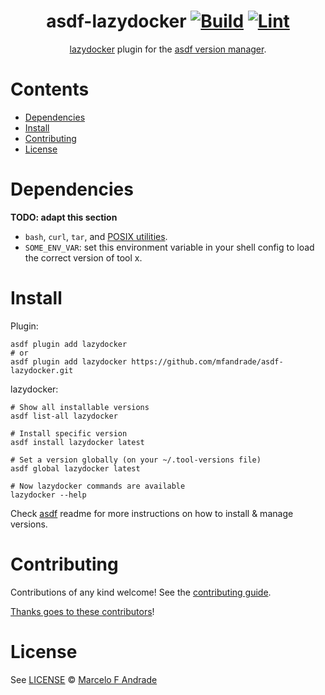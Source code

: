 <div align="center">

# asdf-lazydocker [![Build](https://github.com/mfandrade/asdf-lazydocker/actions/workflows/build.yml/badge.svg)](https://github.com/mfandrade/asdf-lazydocker/actions/workflows/build.yml) [![Lint](https://github.com/mfandrade/asdf-lazydocker/actions/workflows/lint.yml/badge.svg)](https://github.com/mfandrade/asdf-lazydocker/actions/workflows/lint.yml)

[lazydocker](https://github.com/mfandrade/lazydocker) plugin for the [asdf version manager](https://asdf-vm.com).

</div>

# Contents

- [Dependencies](#dependencies)
- [Install](#install)
- [Contributing](#contributing)
- [License](#license)

# Dependencies

**TODO: adapt this section**

- `bash`, `curl`, `tar`, and [POSIX utilities](https://pubs.opengroup.org/onlinepubs/9699919799/idx/utilities.html).
- `SOME_ENV_VAR`: set this environment variable in your shell config to load the correct version of tool x.

# Install

Plugin:

```shell
asdf plugin add lazydocker
# or
asdf plugin add lazydocker https://github.com/mfandrade/asdf-lazydocker.git
```

lazydocker:

```shell
# Show all installable versions
asdf list-all lazydocker

# Install specific version
asdf install lazydocker latest

# Set a version globally (on your ~/.tool-versions file)
asdf global lazydocker latest

# Now lazydocker commands are available
lazydocker --help
```

Check [asdf](https://github.com/asdf-vm/asdf) readme for more instructions on how to
install & manage versions.

# Contributing

Contributions of any kind welcome! See the [contributing guide](contributing.md).

[Thanks goes to these contributors](https://github.com/mfandrade/asdf-lazydocker/graphs/contributors)!

# License

See [LICENSE](LICENSE) © [Marcelo F Andrade](https://github.com/mfandrade/)
